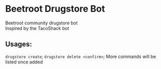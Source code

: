 # Beetroot Drugstore Bot
Beetroot community drugstore bot <br>
Inspired by the TacoShack bot

## Usages:
```drugstore create```;
```drugstore delete <confirm>```;
More commands will be listed once added
